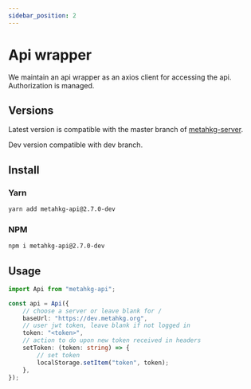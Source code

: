 ```yaml
---
sidebar_position: 2
---
```


# Api wrapper

We maintain an api wrapper as an axios client for accessing the api.
Authorization is managed.

## Versions

Latest version is compatible with the master branch of [metahkg-server](https://gitlab.com/metahkg/metahkg-server).

Dev version compatible with dev branch.

## Install

### Yarn

```bash
yarn add metahkg-api@2.7.0-dev
```

### NPM

```bash
npm i metahkg-api@2.7.0-dev
```

## Usage

```typescript
import Api from "metahkg-api";

const api = Api({
    // choose a server or leave blank for /
    baseUrl: "https://dev.metahkg.org",
    // user jwt token, leave blank if not logged in
    token: "<token>",
    // action to do upon new token received in headers
    setToken: (token: string) => {
        // set token
        localStorage.setItem("token", token);
    },
});
```
